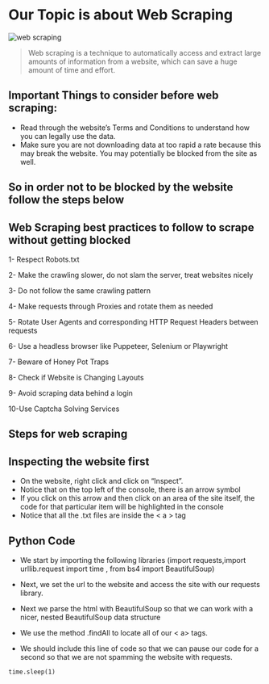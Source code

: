 # Our Topic is about Web Scraping

![web scraping](https://roboticsandautomationnews.com/wp-content/uploads/2020/04/web-scraping-2.png)

> Web scraping is a technique to automatically access and extract large amounts of information from a website, which can save a huge amount of time and effort.

## Important Things to consider before web scraping:

 - Read through the website’s Terms and Conditions to understand how you can legally use the data. 
 - Make sure you are not downloading data at too rapid a rate because this may break the website. You may potentially be blocked from the site as well.

## So in order not to be blocked by the website follow the steps below

## Web Scraping best practices to follow to scrape without getting blocked

1- Respect Robots.txt

2- Make the crawling slower, do not slam the server, treat websites nicely

3- Do not follow the same crawling pattern

4- Make requests through Proxies and rotate them as needed

5- Rotate User Agents and corresponding HTTP Request Headers between requests

6- Use a headless browser like Puppeteer, Selenium or Playwright

7- Beware of Honey Pot Traps

8- Check if Website is Changing Layouts

9- Avoid scraping data behind a login

10-Use Captcha Solving Services

## Steps for web scraping

## Inspecting the website first

- On the website, right click and click on “Inspect”. 
- Notice that on the top left of the console, there is an arrow symbol
- If you click on this arrow and then click on an area of the site itself, the code for that particular item will be highlighted in the console
- Notice that all the .txt files are inside the < a > tag 

## Python Code

 - We start by importing the following libraries (import requests,import urllib.request import time , from bs4 import BeautifulSoup)

 - Next, we set the url to the website and access the site with our requests library.

 - Next we parse the html with BeautifulSoup so that we can work with a nicer, nested BeautifulSoup data structure
 
 - We use the method .findAll to locate all of our < a> tags.

 - We should include this line of code so that we can pause our code for a second so that we are not spamming the website with requests. 

 `time.sleep(1)`